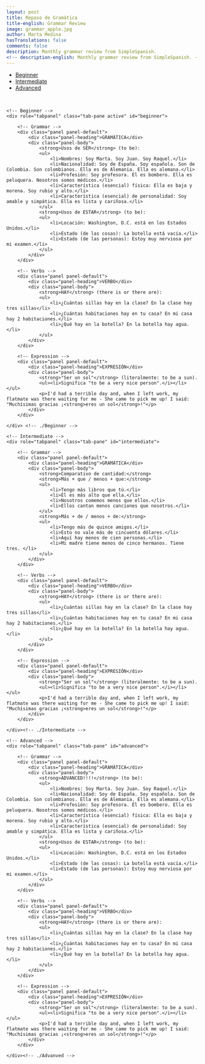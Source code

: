 ```yaml
---
layout: post
title: Repaso de Gramática
title-english: Grammar Review
image: grammar_apple.jpg
author: Marta Medina
hasTranslations: false
comments: false
description: Monthly grammar review from SimpleSpanish.
<!-- description-english: Monthly grammar review from SimpleSpanish. -->
---
```


<ul id="tabs" class="nav nav-tabs nav-justified">
<li role="presentation" class="active"><a href="#beginner" aria-controls="beginner" role="tab" data-toggle="tab">Beginner</a></li>
	<li role="presentation"><a href="#intermediate" aria-controls="intermediate" role="tab" data-toggle="tab">Intermediate</a></li>
	<li role="presentation"><a href="#advanced" aria-controls="advanced" role="tab" data-toggle="tab">Advanced</a></li>
</ul>

<br>

<!-- Tab panes -->
<div class="tab-content">

	<!-- Beginner -->
	<div role="tabpanel" class="tab-pane active" id="beginner">

		<!-- Grammar -->
		<div class="panel panel-default">
			<div class="panel-heading">GRAMÁTICA</div>
			<div class="panel-body">
				<strong>Usos de SER</strong> (to be):
				<ul>
					<li>Nombres: Soy Marta. Soy Juan. Soy Raquel.</li>
					<li>Nacionalidad: Soy de España. Soy española. Son de Colombia. Son colombianos. Ella es de Alemania. Ella es alemana.</li>
					<li>Profesión: Soy profesora. Él es bombero. Ella es peluquera. Nosotros somos médicos.</li>
					<li>Característica (esencial) física: Ella es baja y morena. Soy rubio y alto.</li>
					<li>Característica (esencial) de personalidad: Soy amable y simpática. Ella es lista y cariñosa.</li>
				</ul>
				<strong>Usos de ESTAR</strong> (to be):
				<ul>
					<li>Locación: Washington, D.C. está en los Estados Unidos.</li>
					<li>Estado (de las cosas): La botella está vacía.</li>
					<li>Estado (de las personas): Estoy muy nerviosa por mi examen.</li>
				</ul>
			</div>
		</div>

		<!-- Verbs -->
		<div class="panel panel-default">
			<div class="panel-heading">VERBO</div>
			<div class="panel-body">
				<strong>HAY</strong> (there is or there are):
				<ul>
					<li>¿Cuántas sillas hay en la clase? En la clase hay tres sillas</li>
					<li>¿Cuántas habitaciones hay en tu casa? En mi casa hay 2 habitaciones.</li>
					<li>¿Qué hay en la botella? En la botella hay agua.</li>
				</ul>
			</div>
		</div>

		<!-- Expression -->
		<div class="panel panel-default">
			<div class="panel-heading">EXPRESIÓN</div>
			<div class="panel-body">
				<strong>"Ser un sol"</strong> (literalmente: to be a sun).
				<ul><li>Significa "to be a very nice person".</i></li></ul>
				<p>I'd had a terrible day and, when I left work, my flatmate was there waiting for me - She came to pick me up! I said: "Muchísimas gracias ¡<strong>eres un sol</strong>!"</p>
			</div>
		</div>

	</div> <!-- ./Beginner -->

	<!-- Intermediate -->
	<div role="tabpanel" class="tab-pane" id="intermediate">

		<!-- Grammar -->
		<div class="panel panel-default">
			<div class="panel-heading">GRAMÁTICA</div>
			<div class="panel-body">
				<strong>Comparativo de cantidad:</strong>
				<strong>Más + que / menos + que:</strong>
				<ul>
					<li>Tengo más libros que tú.</li>
					<li>Él es más alto que ella.</li>
					<li>Nosotros comemos menos que ellos.</li>
					<li>Ellos cantan menos canciones que nosotros.</li>
				</ul>
				<strong>Más + de / menos + de:</strong>
				<ul>
					<li>Tengo más de quince amigos.</li>
					<li>Esto no vale más de cincuenta dólares.</li>
					<li>Aquí hay menos de cien personas.</li>
					<li>Mi madre tiene menos de cinco hermanos. Tiene tres. </li>
				</ul>
			</div>
		</div>

		<!-- Verbs -->
		<div class="panel panel-default">
			<div class="panel-heading">VERBO</div>
			<div class="panel-body">
				<strong>HAY</strong> (there is or there are):
				<ul>
					<li>¿Cuántas sillas hay en la clase? En la clase hay tres sillas</li>
					<li>¿Cuántas habitaciones hay en tu casa? En mi casa hay 2 habitaciones.</li>
					<li>¿Qué hay en la botella? En la botella hay agua.</li>
				</ul>
			</div>
		</div>

		<!-- Expression -->
		<div class="panel panel-default">
			<div class="panel-heading">EXPRESIÓN</div>
			<div class="panel-body">
				<strong>"Ser un sol"</strong> (literalmente: to be a sun).
				<ul><li>Significa "to be a very nice person".</i></li></ul>
				<p>I'd had a terrible day and, when I left work, my flatmate was there waiting for me - She came to pick me up! I said: "Muchísimas gracias ¡<strong>eres un sol</strong>!"</p>
			</div>
		</div>

	</div><!-- ./Intermediate -->

	<!-- Advanced -->
	<div role="tabpanel" class="tab-pane" id="advanced">

		<!-- Grammar -->
		<div class="panel panel-default">
			<div class="panel-heading">GRAMÁTICA</div>
			<div class="panel-body">
				<strong>ADVANCED!!!!</strong> (to be):
				<ul>
					<li>Nombres: Soy Marta. Soy Juan. Soy Raquel.</li>
					<li>Nacionalidad: Soy de España. Soy española. Son de Colombia. Son colombianos. Ella es de Alemania. Ella es alemana.</li>
					<li>Profesión: Soy profesora. Él es bombero. Ella es peluquera. Nosotros somos médicos.</li>
					<li>Característica (esencial) física: Ella es baja y morena. Soy rubio y alto.</li>
					<li>Característica (esencial) de personalidad: Soy amable y simpática. Ella es lista y cariñosa.</li>
				</ul>
				<strong>Usos de ESTAR</strong> (to be):
				<ul>
					<li>Locación: Washington, D.C. está en los Estados Unidos.</li>
					<li>Estado (de las cosas): La botella está vacía.</li>
					<li>Estado (de las personas): Estoy muy nerviosa por mi examen.</li>
				</ul>
			</div>
		</div>

		<!-- Verbs -->
		<div class="panel panel-default">
			<div class="panel-heading">VERBO</div>
			<div class="panel-body">
				<strong>HAY</strong> (there is or there are):
				<ul>
					<li>¿Cuántas sillas hay en la clase? En la clase hay tres sillas</li>
					<li>¿Cuántas habitaciones hay en tu casa? En mi casa hay 2 habitaciones.</li>
					<li>¿Qué hay en la botella? En la botella hay agua.</li>
				</ul>
			</div>
		</div>

		<!-- Expression -->
		<div class="panel panel-default">
			<div class="panel-heading">EXPRESIÓN</div>
			<div class="panel-body">
				<strong>"Ser un sol"</strong> (literalmente: to be a sun).
				<ul><li>Significa "to be a very nice person".</i></li></ul>
				<p>I'd had a terrible day and, when I left work, my flatmate was there waiting for me - She came to pick me up! I said: "Muchísimas gracias ¡<strong>eres un sol</strong>!"</p>
			</div>
		</div>

	</div><!-- ./Advanved -->
</div><!-- ./Tab Content -->
